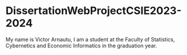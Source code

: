 # DissertationWebProjectCSIE2023-2024
My name is Victor Arnautu, I am a student at the Faculty of Statistics, Cybernetics and Economic Informatics in the graduation year. 
